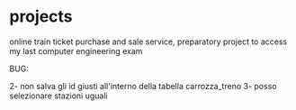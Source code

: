 # projects
online train ticket purchase and sale service, preparatory project to access my last computer engineering exam


BUG:


2- non salva gli id giusti all'interno della tabella carrozza_treno
3- posso selezionare stazioni uguali

